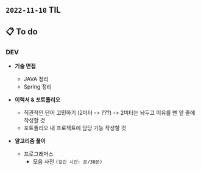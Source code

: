 ## `2022-11-10` TIL

## 📋 To do

### DEV

+ **기술 면접**
  + JAVA 정리
  + Spring 정리

+ **이력서 & 포트폴리오**
  + 직관적인 단어 고민하기 (2미터 -> ???) -> 2미터는 놔두고 이유를 맨 앞 줄에 작성할 것 
  + 포트폴리오 내 프로젝트에 담당 기능 작성할 것
  
+ **알고리즘 풀이**
  + 프로그래머스
    + 모음 사전 `(걸린 시간: 분/30분)`